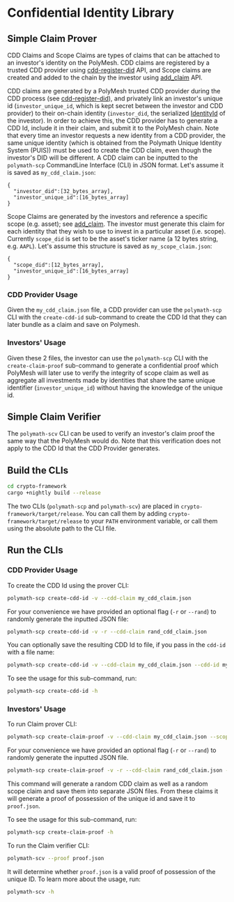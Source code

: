 # Confidential Identity Library

## Simple Claim Prover

CDD Claims and Scope Claims are types of claims that can be attached to an investor's identity on the PolyMesh.
CDD claims are registered by a trusted CDD provider using [cdd-register-did][cdd-register-did] API, and Scope
claims are created and added to the chain by the investor using [add_claim][add-claim] API.

CDD claims are generated by a PolyMesh trusted CDD provider during the CDD process (see
[cdd-register-did][cdd-register-did]), and privately link an investor's unique id (`investor_unique_id`, which
is kept secret between the investor and CDD provider) to their on-chain identity (`investor_did`, the serialized
[IdentityId][IdentityId] of the investor). In order to achieve this, the CDD provider has to generate a CDD Id,
include it in their claim, and submit it to the PolyMesh chain.
Note that every time an investor requests a new identity from a CDD provider, the same unique identity (which is
obtained from the Polymath Unique Identity System (PUIS)) must be used to create the CDD claim, even though the
investor's DID will be different. A CDD claim can be inputted to the `polymath-scp` CommandLine Interface (CLI)
in JSON format. Let's assume it is saved as `my_cdd_claim.json`:
```
{
  "investor_did":[32_bytes_array],
  "investor_unique_id":[16_bytes_array]
}
```

Scope Claims are generated by the investors and reference a specific scope (e.g. asset); see [add_claim][add-claim].
The investor must generate this claim for each identity that they wish to use to invest in a particular asset
(i.e. scope). Currently `scope_did` is set to be the asset's ticker name (a 12 bytes string, e.g. `AAPL`).
Let's assume this structure is saved as `my_scope_claim.json`:
```
{
  "scope_did":[12_bytes_array],
  "investor_unique_id":[16_bytes_array]
}
```

### CDD Provider Usage
Given the `my_cdd_claim.json` file, a CDD provider can use the `polymath-scp` CLI with the `create-cdd-id` sub-command
to create the CDD Id that they can later bundle as a claim and save on Polymesh.

### Investors' Usage

Given these 2 files, the investor can use the `polymath-scp` CLI with the `create-claim-proof` sub-command to generate
a confidential proof which PolyMesh will later use to verify the integrity of scope claim as well as aggregate all
investments made by identities that share the same unique identifier (`investor_unique_id`) without having the knowledge
of the unique id.

## Simple Claim Verifier
The `polymath-scv` CLI can be used to verify an investor's claim proof the same way that the PolyMesh would do.
Note that this verification does not apply to the CDD Id that the CDD Provider generates.

## Build the CLIs

```bash
cd crypto-framework
cargo +nightly build --release
```

The two CLIs (`polymath-scp` and `polymath-scv`) are placed in `crypto-framework/target/release`. You can
call them by adding `crypto-framework/target/release` to your `PATH` environment variable,
or call them using the absolute path to the CLI file.

## Run the CLIs
### CDD Provider Usage
To create the CDD Id using the prover CLI:
```bash
polymath-scp create-cdd-id -v --cdd-claim my_cdd_claim.json
```
For your convenience we have provided an optional flag (`-r` or `--rand`) to randomly generate the inputted JSON file:
```bash
polymath-scp create-cdd-id -v -r --cdd-claim rand_cdd_claim.json
```
You can optionally save the resulting CDD Id to file, if you pass in the `cdd-id` with a file name:
```bash
polymath-scp create-cdd-id -v --cdd-claim my_cdd_claim.json --cdd-id my_cdd_id.json
```
To see the usage for this sub-command, run:
```bash
polymath-scp create-cdd-id -h
```

### Investors' Usage
To run Claim prover CLI:
```bash
polymath-scp create-claim-proof -v --cdd-claim my_cdd_claim.json --scope-claim my_scope_claim.json --proof proof.json
```
For your convenience we have provided an optional flag (`-r` or `--rand`) to randomly generate the inputted JSON file.
```bash
polymath-scp create-claim-proof -v -r --cdd-claim rand_cdd_claim.json --scope-claim rand_scope_claim.json --proof proof.json
```
This command will generate a random CDD claim as well as a random scope claim and save them into separate JSON files.
From these claims it will generate a proof of possession of the unique id and save it to `proof.json`.

To see the usage for this sub-command, run:
```bash
polymath-scp create-claim-proof -h
```

To run the Claim verifier CLI:

```bash
polymath-scv --proof proof.json
```

It will determine whether `proof.json` is a valid proof of possession of the unique ID.
To learn more about the usage, run:

```bash
polymath-scv -h
```

[cdd-register-did]: https://docs.polymesh.live/pallet_identity/enum.Call.html#variant.cdd_register_did
[IdentityId]: https://docs.polymesh.live/polymesh_primitives/identity_id/struct.IdentityId.html
[add-claim]: https://docs.polymesh.live/pallet_identity/enum.Call.html#variant.add_claim
